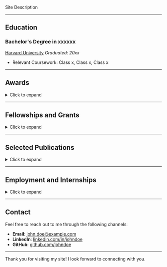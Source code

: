 Site Description

---

## Education

### Bachelor's Degree  in xxxxxx
[Harvard University](https://college.harvard.edu)
*Graduated: 20xx*

- Relevant Coursework: Class x, Class x, Class x

---

## Awards

<details>
  <summary>Click to expand</summary>
  <p>This is the content that will be revealed when you click the summary above. You can include text, images, or other HTML elements here.</p>
</details>

---

## Fellowships and Grants

<details>
  <summary>Click to expand</summary>
  <p>This is the content that will be revealed when you click the summary above. You can include text, images, or other HTML elements here.</p>
</details>

---

## Selected Publications

<details>
  <summary>Click to expand</summary>
  <p>This is the content that will be revealed when you click the summary above. You can include text, images, or other HTML elements here.</p>
</details>

---

## Employment and Internships

<details>
  <summary>Click to expand</summary>
  <p>This is the content that will be revealed when you click the summary above. You can include text, images, or other HTML elements here.</p>
</details>

---

## Contact

Feel free to reach out to me through the following channels:

- **Email**: [john.doe@example.com](mailto:john.doe@example.com)
- **LinkedIn**: [linkedin.com/in/johndoe](https://www.linkedin.com/in/johndoe)
- **GitHub**: [github.com/johndoe](https://github.com/johndoe)

---

Thank you for visiting my site! I look forward to connecting with you.
